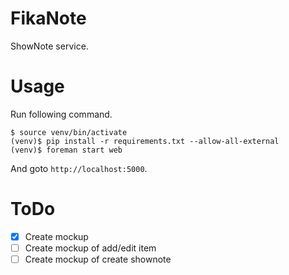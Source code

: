 # FikaNote
ShowNote service.


# Usage

Run following command.

```
$ source venv/bin/activate
(venv)$ pip install -r requirements.txt --allow-all-external
(venv)$ foreman start web
```

And goto `http://localhost:5000`.

# ToDo
- [X] Create mockup
- [ ] Create mockup of add/edit item
- [ ] Create mockup of create shownote
